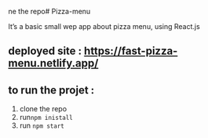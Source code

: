 ne the repo# Pizza-menu

It’s a basic small wep app about pizza menu, using React.js

## deployed site : https://fast-pizza-menu.netlify.app/

## to run the projet :
1. clone the repo
2. run`npm inistall`
3. run `npm start`
